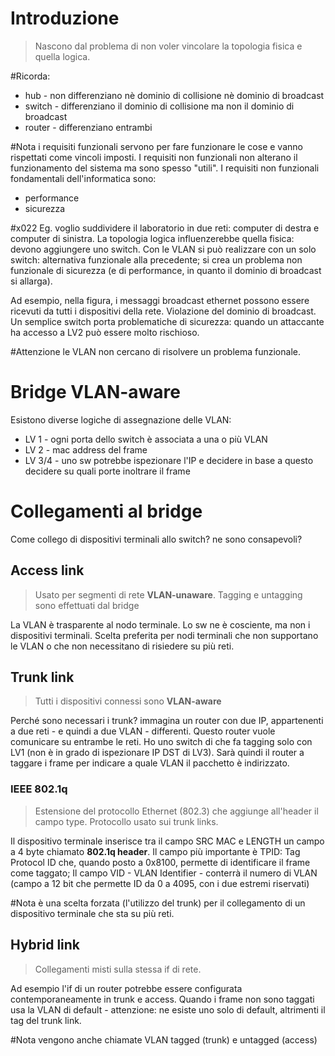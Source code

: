 # Introduzione
>Nascono dal problema di non voler vincolare la topologia fisica e quella logica.

#Ricorda:
- hub - non differenziano nè dominio di collisione nè dominio di broadcast
- switch - differenziano il dominio di collisione ma non il dominio di broadcast
- router - differenziano entrambi

#Nota i requisiti funzionali servono per fare funzionare le cose e vanno rispettati come vincoli imposti. I requisiti non funzionali non alterano il funzionamento del sistema ma sono spesso "utili". I requisiti non funzionali fondamentali dell'informatica sono:
- performance
- sicurezza

#x022 Eg. voglio suddividere il laboratorio in due reti: computer di destra e computer di sinistra. La topologia logica influenzerebbe quella fisica: devono aggiungere uno switch. Con le VLAN si può realizzare con un solo switch: alternativa funzionale alla precedente; si crea un problema non funzionale di sicurezza (e di performance, in quanto il dominio di broadcast si allarga).

Ad esempio, nella figura, i messaggi broadcast ethernet possono essere ricevuti da tutti i dispositivi della rete. Violazione del dominio di broadcast. Un semplice switch porta problematiche di sicurezza: quando un attaccante ha accesso a LV2 può essere molto rischioso.

#Attenzione le VLAN non cercano di risolvere un problema funzionale.

# Bridge VLAN-aware
Esistono diverse logiche di assegnazione delle VLAN:
- LV 1 - ogni porta dello switch è associata a una o più VLAN
- LV 2 - mac address del frame
- LV 3/4 - uno sw potrebbe ispezionare l'IP e decidere in base a questo decidere su quali porte inoltrare il frame

# Collegamenti al bridge
Come collego di dispositivi terminali allo switch? ne sono consapevoli?
## Access link
>Usato per segmenti di rete **VLAN-unaware**. Tagging e untagging sono effettuati dal bridge

La VLAN è trasparente al nodo terminale. Lo sw ne è cosciente, ma non i dispositivi terminali.
Scelta preferita per nodi terminali che non supportano le VLAN o che non necessitano di risiedere su più reti.
## Trunk link
>Tutti i dispositivi connessi sono **VLAN-aware**

Perché sono necessari i trunk? immagina un router con due IP, appartenenti a due reti - e quindi a due VLAN - differenti. Questo router vuole comunicare su entrambe le reti. Ho uno switch di che fa tagging solo con LV1 (non è in grado di ispezionare IP DST di LV3). Sarà quindi il router a taggare i frame per indicare a quale VLAN il pacchetto è indirizzato.
### IEEE 802.1q
>Estensione del protocollo Ethernet (802.3) che aggiunge all'header il campo type. Protocollo usato sui trunk links.

Il dispositivo terminale inserisce tra il campo SRC MAC e LENGTH un campo a 4 byte chiamato **802.1q header**. Il campo più importante è TPID: Tag Protocol ID che, quando posto a 0x8100, permette di identificare il frame come taggato; Il campo VID - VLAN Identifier - conterrà il numero di VLAN (campo a 12 bit che permette ID da 0 a 4095, con i due estremi riservati)

#Nota è una scelta forzata (l'utilizzo del trunk) per il collegamento di un dispositivo terminale che sta su più reti.
## Hybrid link
>Collegamenti misti sulla stessa if di rete.

Ad esempio l'if di un router potrebbe essere configurata contemporaneamente in trunk e access. Quando i frame non sono taggati usa la VLAN di default - attenzione: ne esiste uno solo di default, altrimenti il tag del trunk link.

#Nota vengono anche chiamate VLAN tagged (trunk) e untagged (access)